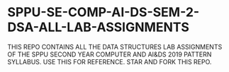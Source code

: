 # SPPU-SE-COMP-AI-DS-SEM-2-DSA-ALL-LAB-ASSIGNMENTS
THIS REPO CONTAINS ALL THE DATA STRUCTURES  LAB ASSIGNMENTS OF THE SPPU SECOND YEAR COMPUTER AND AI&amp;DS  2019 PATTERN SYLLABUS. USE THIS FOR REFERENCE. STAR AND FORK THIS REPO.
